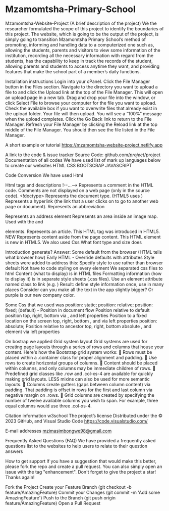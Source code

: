# Mzamomtsha-Primary-School 
Mzamomtsha-Website-Project (A brief description of the project)
We the researcher formulated the scope of this project to identify the boundaries of this project. The website, which is going to be the output of the project, is simply going to transition Mzamomtsha Primary School’s method of promoting, informing and handling data to a computerized one such as, allowing the students, parents and visitors to view some information of the institution, recording all the necessary information with regard from the students, has the capability to keep in track the records of the student, allowing parents and students to access anytime they want, and providing features that make the school part of a member’s daily functions.

Installation instructions
Login into your cPanel. Click the File Manager button in the Files section. Navigate to the directory you want to upload a file to and click the Upload link at the top of the File Manager. This will open an upload page in a new tab. Drag and drop your file into the window, or click Select File to browse your computer for the file you want to upload. Check the available box if you want to overwrite files that already exist in the upload folder. Your file will then upload. You will see a “100%” message when the upload completes. Click the Go Back link to return to the File Manager. Refresh your File Manager by clicking the Reload link at the top middle of the File Manager. You should then see the file listed in the File Manager.

A short example or tutorial
https://mzamomtsha-website-project.netlify.app

A link to the code & issue tracker
Source Code: github.com/$project/$project
Documentation of all codes
We have used list of mark up languages below to create our websites HTML CSS BOOTSCRAP JAVASCRIPT

Code Conversion
We have used Html

Html tags and descriptions !--...--> Represents a comment in the HTML code. Comments are not displayed on a web page (only in the source code). <!doctype> Represents the document type. (HTML5 uses <!doctype html>) Represents a hyperlink (the link that a user clicks on to go to another web page or document). Represents an abbreviation

Represents an address element Represents an area inside an image map. Used with the and


elements. Represents an article. This HTML tag was introduced in HTML5. NEW Represents content aside from the page content. This HTML element is new in HTML5.
We also used Css What font type and size does

Introduction
generate? Answer: Some default from the browser (HTML tells what browser how) Early HTML - Override defaults with attributes Style sheets were added to address this: Specify style to use rather than browser default Not have to code styling on every element
We separated css files to html Content (what to display) is in HTML files Formatting information (how to display it) is in separate style sheets (.css files). Use an element attribute named class to link (e.g. ) Result: define style information once, use in many places Consider can you make all the text in the app slightly bigger? Or purple is our new company color.

Some Css that we used was position: static; position: relative; position: fixed; (default) - Position in document flow Position relative to default position top, right, bottom via , and left properties Position to a fixed location on the screen top, right, bottom , and via left properties position: absolute; Position relative to ancestor top, right, bottom absolute , and element via left properties

On bostrap we applied Grid system layout Grid systems are used for creating page layouts through a series of rows and columns that house your content. Here's how the Bootstrap grid system works:  Rows must be placed within a .container class for proper alignment and padding.  Use rows to create horizontal groups of columns.  Content should be placed within columns, and only columns may be immediate children of rows.  Predefined grid classes like .row and .col-xs-4 are available for quickly making grid layouts. LESS mixins can also be used for more semantic layouts.  Columns create gutters (gaps between column content) via padding. That padding is offset in rows for the first and last column via negative margin on .rows.  Grid columns are created by specifying the number of twelve available columns you wish to span. For example, three equal columns would use three .col-xs-4.

Citation information
w3school
The project’s license
Distributed under the © 2023 GitHub, and Visual Studio Code https://code.visualstudio.com/

E-mail addresses
mzimasimbongwe98@gmail.com

Frequently Asked Questions (FAQ)
We have provided a frequently asked questions list to the websites to help users to relate to their question answers

How to get support
If you have a suggestion that would make this better, please fork the repo and create a pull request. You can also simply open an issue with the tag "enhancement". Don't forget to give the project a star! Thanks again!

Fork the Project Create your Feature Branch (git checkout -b feature/AmazingFeature) Commit your Changes (git commit -m 'Add some AmazingFeature') Push to the Branch (git push origin feature/AmazingFeature) Open a Pull Request

